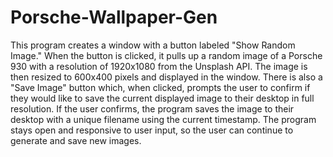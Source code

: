 # Porsche-Wallpaper-Gen

This program creates a window with a button labeled "Show Random Image." When the button is clicked, it pulls up a random image of a Porsche 930 with a resolution of 1920x1080 from the Unsplash API. The image is then resized to 600x400 pixels and displayed in the window. There is also a "Save Image" button which, when clicked, prompts the user to confirm if they would like to save the current displayed image to their desktop in full resolution. If the user confirms, the program saves the image to their desktop with a unique filename using the current timestamp. The program stays open and responsive to user input, so the user can continue to generate and save new images.

